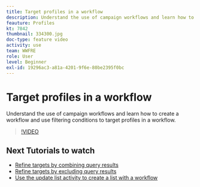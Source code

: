 ```yaml
---
title: Target profiles in a workflow
description: Understand the use of campaign workflows and learn how to create a workflow and use filtering conditions to target profiles in a workflow.
feauture: Profiles
kt: 7842
thumbnail: 334300.jpg
doc-type: feature video
activity: use
team: WWFRE
role: User
level: Beginner
exl-id: 19296ac3-a81a-4201-9f6e-80be2395f0bc
---
```

# Target profiles in a workflow

Understand the use of campaign workflows and learn how to create a workflow and use filtering conditions to target profiles in a workflow.

>[!VIDEO](https://video.tv.adobe.com/v/334300?quality=12&learn=on)

## Next Tutorials to watch

* [Refine targets by combining query results](/help/process-management/refine-targets-by-combining-query-results.md)
* [Refine targets by excluding query results](/help/process-management/refine-targets-by-excluding-query-results.md)
* [Use the update list activity to create a list with a workflow](/help/process-management/use-the-update-list-activity.md)
